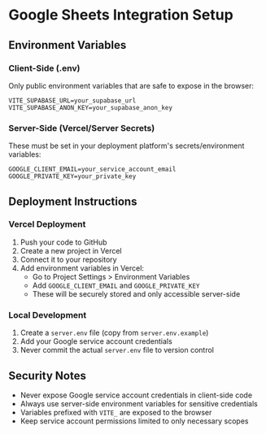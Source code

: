 # Google Sheets Integration Setup

## Environment Variables

### Client-Side (.env)
Only public environment variables that are safe to expose in the browser:
```
VITE_SUPABASE_URL=your_supabase_url
VITE_SUPABASE_ANON_KEY=your_supabase_anon_key
```

### Server-Side (Vercel/Server Secrets)
These must be set in your deployment platform's secrets/environment variables:
```
GOOGLE_CLIENT_EMAIL=your_service_account_email
GOOGLE_PRIVATE_KEY=your_private_key
```

## Deployment Instructions

### Vercel Deployment
1. Push your code to GitHub
2. Create a new project in Vercel
3. Connect it to your repository
4. Add environment variables in Vercel:
   - Go to Project Settings > Environment Variables
   - Add `GOOGLE_CLIENT_EMAIL` and `GOOGLE_PRIVATE_KEY`
   - These will be securely stored and only accessible server-side

### Local Development
1. Create a `server.env` file (copy from `server.env.example`)
2. Add your Google service account credentials
3. Never commit the actual `server.env` file to version control

## Security Notes
- Never expose Google service account credentials in client-side code
- Always use server-side environment variables for sensitive credentials
- Variables prefixed with `VITE_` are exposed to the browser
- Keep service account permissions limited to only necessary scopes